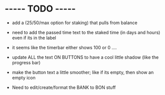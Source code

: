 # ----- TODO -----
- add a (25/50/max option for staking) that pulls from balance
- need to add the passed time text to the staked time (in days and hours) even if its in the label
- it seems like the timerbar either shows 100 or 0 ....
- update ALL the text ON BUTTONS to have a cool little shadow (like the progress bar)
- make the button text a little smoother; like if its empty, then show an empty icon


- Need to edit/create/format the BANK to BON stuff